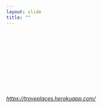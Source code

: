 ```yaml
---
layout: slide
title: ""
---
```


<section>
<iframe class="stretch" frameborder="0" marginheight="0" marginwidth="0" data-src="https://troveplaces.herokuapp.com/all/"></iframe>
<h6><a class="external" href="https://troveplaces.herokuapp.com/">https://troveplaces.herokuapp.com/</a></h6>
</section>
